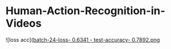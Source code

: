 # Human-Action-Recognition-in-Videos


![loss acc]([batch-24-loss- 0.6341 - test-accuracy- 0.7892.png](https://raw.githubusercontent.com/dipikaboro2/Human-Action-Recognition-in-Videos/main/batch-24-loss-%200.6341%20-%20test-accuracy-%200.7892.png "Loss, accuracy ")
